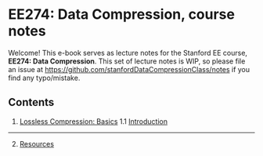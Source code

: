 # EE274: Data Compression, course notes

Welcome! This e-book serves as lecture notes for the Stanford EE course, **EE274: Data Compression**. This set of lecture notes is WIP, so please file an issue at https://github.com/stanfordDataCompressionClass/notes if you find any typo/mistake. 

## Contents
1. [Lossless Compression: Basics](./lossless_iid/intro.md)
    1.1 [Introduction](./lossless_iid/intro.md)

---
2. [Resources](./resources.md)

